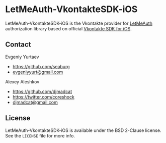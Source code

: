 # LetMeAuth-VkontakteSDK-iOS

LetMeAuth-VkontakteSDK-iOS is the Vkontakte provider for [LetMeAuth](https://github.com/webparadox/LetMeAuth-iOS) authorization library based on official [Vkontakte SDK for iOS](https://github.com/VKCOM/vk-ios-sdk).

## Contact

Evgeniy Yurtaev

- https://github.com/seaburg
- evgeniyyurt@gmail.com

Alexey Aleshkov

- https://github.com/djmadcat
- https://twitter.com/coreshock
- djmadcat@gmail.com

## License

LetMeAuth-VkontakteSDK-iOS is available under the BSD 2-Clause license. See the `LICENSE` file for more info.
